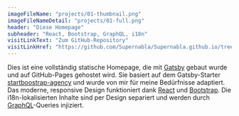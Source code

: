 ```yaml
---
imageFileName: "projects/01-thumbnail.png"
imageFileNameDetail: "projects/01-full.png"
header: "Diese Homepage"
subheader: "React, Bootstrap, GraphQL, i18n"
visitLinkText: "Zum GitHub-Repository"
visitLinkHref: "https://github.com/Supernabla/Supernabla.github.io/tree/gatsby"
---
```


Dies ist eine vollständig statische Homepage, die mit [Gatsby](https://www.gatsbyjs.com/) gebaut wurde und auf GitHub-Pages gehostet wird. Sie basiert auf dem Gatsby-Starter [startboostrap-agency](https://github.com/thundermiracle/gatsby-startbootstrap-agency) und wurde von mir für meine Bedürfnisse adaptiert. Das moderne, responsive Design funktioniert dank [React](https://reactjs.org/) und [Bootstrap](https://getbootstrap.com/). Die i18n-lokalisierten Inhalte sind per Design separiert und werden durch [GraphQL](https://graphql.org/)-Queries injiziert.
